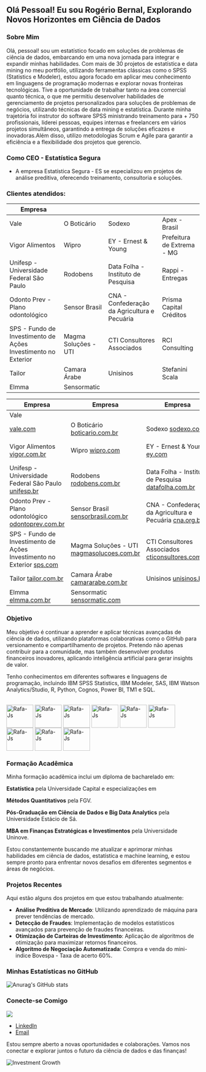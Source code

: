 ## Olá Pessoal! Eu sou Rogério Bernal, Explorando Novos Horizontes em Ciência de Dados

### Sobre Mim

Olá, pessoal! sou um estatístico focado em soluções de problemas de ciência de dados, embarcando em uma nova jornada para integrar e expandir minhas habilidades. 
Com mais de 30 projetos de estatística e data mining no meu portfólio, utilizando ferramentas clássicas como o SPSS (Statistics e Modeler), estou agora focado em aplicar meu conhecimento em linguagens de programação modernas e explorar novas fronteiras tecnológicas.
Tive a oportunidade de trabalhar tanto na área comercial quanto técnica, o que me permitiu desenvolver habilidades de gerenciamento de projetos personalizados para soluções de problemas de negócios, utilizando técnicas de data mining e estatística. 
Durante minha trajetória foi instrutor do software SPSS ministrando treinamento para + 750 profissionais, liderei pessoas, equipes internas e freelancers em vários projetos simultâneos, garantindo a entrega de soluções eficazes e inovadoras.Além disso, utilizo metodologias Scrum e Agile para garantir a eficiência e a flexibilidade dos projetos que gerencio.


### Como CEO - Estatística Segura 

- A empresa Estatística Segura - ES se especializou em projetos de análise preditiva, oferecendo treinamento, consultoria e soluções.


### Clientes atendidos:

| Empresa                      |                                  |                              |                                |
|------------------------------|----------------------------------|-----------------------------|--------------------------------|
| Vale                         | O Boticário                      | Sodexo                       | Apex - Brasil                  |
| Vigor Alimentos              | Wipro                            | EY - Ernest & Young          | Prefeitura de Extrema - MG     |
| Unifesp - Universidade Federal São Paulo | Rodobens                      | Data Folha - Instituto de Pesquisa | Rappi - Entregas                |
| Odonto Prev - Plano odontológico | Sensor Brasil                   | CNA - Confederação da Agricultura e Pecuária | Prisma Capital Créditos         |
| SPS - Fundo de Investimento de Ações Investimento no Exterior | Magma Soluções - UTI         | CTI Consultores Associados    | RCI Consulting                  |
| Tailor                       | Camara Árabe                     | Unisinos                    | Stefanini Scala                |
| Elmma                        | Sensormatic                      |                             |                                |

| Empresa                                               | Empresa                                                  | Empresa                                               | Empresa                                            |
|-------------------------------------------------------|----------------------------------------------------------|-------------------------------------------------------|---------------------------------------------------|
| Vale
[vale.com](https://www.vale.com)                 | O Boticário [boticario.com.br](https://www.boticario.com.br) | Sodexo [sodexo.com](https://www.sodexo.com)            | Apex - Brasil [apexbrasil.com.br](https://www.apexbrasil.com.br) |
| Vigor Alimentos [vigor.com.br](https://www.vigor.com.br) | Wipro [wipro.com](https://www.wipro.com)                  | EY - Ernest & Young [ey.com](https://www.ey.com)       | Prefeitura de Extrema - MG [extrema.mg.gov.br](https://www.extrema.mg.gov.br) |
| Unifesp - Universidade Federal São Paulo [unifesp.br](https://www.unifesp.br) | Rodobens [rodobens.com.br](https://www.rodobens.com.br) | Data Folha - Instituto de Pesquisa [datafolha.com.br](https://datafolha.com.br) | Rappi - Entregas [rappi.com](https://www.rappi.com) |
| Odonto Prev - Plano odontológico [odontoprev.com.br](https://www.odontoprev.com.br) | Sensor Brasil [sensorbrasil.com.br](https://www.sensorbrasil.com.br) | CNA - Confederação da Agricultura e Pecuária [cna.org.br](https://www.cna.org.br) | Prisma Capital Créditos [prismacapital.com.br](https://www.prismacapital.com.br) |
| SPS - Fundo de Investimento de Ações Investimento no Exterior [sps.com](https://www.sps.com) | Magma Soluções - UTI [magmasolucoes.com.br](https://www.magmasolucoes.com.br) | CTI Consultores Associados [cticonsultores.com.br](https://www.cticonsultores.com.br) | RCI Consulting [rciconsulting.com](https://www.rciconsulting.com) |
| Tailor [tailor.com.br](https://www.tailor.com.br)      | Camara Árabe [camararabe.com.br](https://www.camararabe.com.br) | Unisinos [unisinos.br](https://www.unisinos.br)       | Stefanini Scala [stefaniniscala.com.br](https://www.scalait.com) |
| Elmma [elmma.com.br](https://www.elmma.com.br)         | Sensormatic [sensormatic.com](https://www.sensormatic.com) |                                                       |                                                   |



### Objetivo
Meu objetivo é continuar a aprender e aplicar técnicas avançadas de ciência de dados, utilizando plataformas colaborativas como o GitHub para versionamento e compartilhamento de projetos. 
Pretendo não apenas contribuir para a comunidade, mas também desenvolver produtos financeiros inovadores, aplicando inteligência artificial para gerar insights de valor.

Tenho conhecimentos em diferentes softwares e linguagens de programação, incluindo IBM SPSS Statistics, IBM Modeler, SAS, IBM Watson Analytics/Studio, R, Python, Cognos, Power BI, TM1 e SQL.
<div style="display: inline_block"><br>
  <img align="center" alt="Rafa-Js" height="60" width="70" src="https://cdn.jsdelivr.net/gh/devicons/devicon@latest/icons/spss/spss-original.svg" />
  <img align="center" alt="Rafa-Js" height="60" width="70" src="https://cdn.jsdelivr.net/gh/devicons/devicon@latest/icons/apachespark/apachespark-original-wordmark.svg" />
  <img align="center" alt="Rafa-Js" height="60" width="70" src="https://cdn.jsdelivr.net/gh/devicons/devicon@latest/icons/r/r-plain.svg" />
  <img align="center" alt="Rafa-Js" height="60" width="70" src="https://cdn.jsdelivr.net/gh/devicons/devicon@latest/icons/amazonwebservices/amazonwebservices-original-wordmark.svg" />
  <img align="center" alt="Rafa-Js" height="60" width="70" src="https://cdn.jsdelivr.net/gh/devicons/devicon@latest/icons/googlecloud/googlecloud-original-wordmark.svg" />
  <img align="center" alt="Rafa-Js" height="60" width="70" src="https://cdn.jsdelivr.net/gh/devicons/devicon@latest/icons/azure/azure-original-wordmark.svg" />
  <img align="center" alt="Rafa-Js" height="60" width="70" src="https://cdn.jsdelivr.net/gh/devicons/devicon@latest/icons/python/python-original-wordmark.svg" />
  <img align="center" alt="Rafa-Js" height="60" width="70" src="https://cdn.jsdelivr.net/gh/devicons/devicon@latest/icons/mysql/mysql-plain-wordmark.svg" />
  <img align="center" alt="Rafa-Js" height="60" width="70" src="https://cdn.jsdelivr.net/gh/devicons/devicon@latest/icons/azuresqldatabase/azuresqldatabase-original.svg" />
  </div>

### Formação Acadêmica
Minha formação acadêmica inclui um diploma de bacharelado em:

**Estatística** pela Universidade Capital e especializações em 

**Métodos Quantitativos** pela FGV. 

**Pós-Graduação em Ciência de Dados e Big Data Analytics** pela Universidade Estácio de Sá.

**MBA em Finanças Estratégicas e Investimentos** pela Universidade Uninove.

Estou constantemente buscando me atualizar e aprimorar minhas habilidades em ciência de dados, estatística e machine learning, e estou sempre pronto para enfrentar novos desafios em diferentes segmentos e áreas de negócios.
  
### Projetos Recentes
Aqui estão alguns dos projetos em que estou trabalhando atualmente:

- **Análise Preditiva de Mercado**: Utilizando aprendizado de máquina para prever tendências de mercado.
- **Detecção de Fraudes**: Implementação de modelos estatísticos avançados para prevenção de fraudes financeiras.
- **Otimização de Carteiras de Investimento**: Aplicação de algoritmos de otimização para maximizar retornos financeiros.
- **Algoritmo de Negociação Automatizada**: Compra e venda do mini-indice Bovespa - Taxa de acerto 60%.

### Minhas Estatísticas no GitHub

![Anurag's GitHub stats](https://github-readme-stats.vercel.app/api?username=RBernalmoreno&show_icons=true&theme=radical)

### Conecte-se Comigo

   <a href="https://www.linkedin.com/in/https://www.linkedin.com/in/rogerio-bernal-moreno/" target="_blank"><img src="https://img.shields.io/badge/-LinkedIn-%230077B5?style=for-the-badge&logo=linkedin&logoColor=white" target="_blank"></a> 
- [LinkedIn](https://www.linkedin.com/in/rogerio-bernal-moreno/)
- [Email](mailto:rbernalmoreno@gmail.com)
  
Estou sempre aberto a novas oportunidades e colaborações. Vamos nos conectar e explorar juntos o futuro da ciência de dados e das finanças!

![Investment Growth](https://github.com/RBernalmoreno/Pessoal/blob/main/data_scientist_animation.gif)

